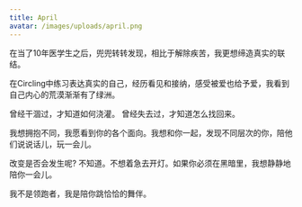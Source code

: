 ```yaml
---
title: April
avatar: /images/uploads/april.png
---
```

在当了10年医学生之后，兜兜转转发现，相比于解除疾苦，我更想缔造真实的联结。

在Circling中练习表达真实的自己，经历看见和接纳，感受被爱也给予爱，我看到自己内心的荒漠渐渐有了绿洲。

曾经干涸过，才知道如何浇灌。 曾经失去过，才知道怎么找回来。

我想拥抱不同，我愿看到你的各个面向。我想和你一起，发现不同层次的你，陪他们说说话儿，玩一会儿。

改变是否会发生呢? 不知道。不想着急去开灯。如果你必须在黑暗里，我想静静地陪你一会儿。

我不是领跑者，我是陪你跳恰恰的舞伴。